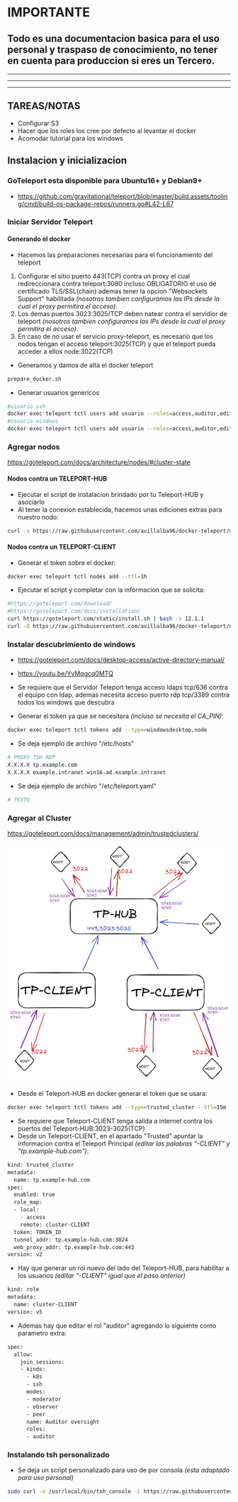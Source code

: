 # **IMPORTANTE**

## **Todo es una documentacion basica para el uso personal y traspaso de conocimiento, no tener en cuenta para produccion si eres un Tercero.**

------
------
------

## **TAREAS/NOTAS**

* Configurar S3
* Hacer que los roles los cree por defecto al levantar el docker
* Acomodar tutorial para los windows

## **Instalacion y inicializacion**

### GoTeleport esta disponible para Ubuntu16+ y Debian9+

* <https://github.com/gravitational/teleport/blob/master/build.assets/tooling/cmd/build-os-package-repos/runners.go#L42-L67>

### **Iniciar Servidor Teleport**

#### **Generando el docker**

* Hacemos las preparaciones necesarias para el funcionamiento del teleport

1. Configurar el sitio puerto 443(TCP) contra un proxy el cual redireccionara contra teleport:3080 incluso OBLIGATORIO el uso de certificado TLS/SSL(chain) ademas tener la opcion "Websockets Support" habilitada *(nosotros tambien configuramos las IPs desde la cual el proxy permitira el acceso)*.
2. Los demas puertos 3023:3025/TCP deben natear contra el servidior de teleport *(nosotros tambien configuramos las IPs desde la cual el proxy permitira el acceso)*.
3. En caso de no usar el servicio proxy-teleport, es necesario que los nodos tengan el acceso teleport:3025(TCP) y que el teleport pueda acceder a ellos node:3022(TCP)

* Generamos y damos de alta el docker teleport

```bash
prepare_docker.sh
```

* Generar usuarios genericos

```bash
#usuario ssh
docker exec teleport tctl users add usuario --roles=access,auditor,editor --logins=root
#usuario windows
docker exec teleport tctl users add usuario --roles=access,auditor,editor --windows-logins=Administrator
```

### **Agregar nodos**

<https://goteleport.com/docs/architecture/nodes/#cluster-state>

#### **Nodos contra un TELEPORT-HUB**

* Ejecutar el script de instalacion brindado por tu Teleport-HUB y asociarlo
* Al tener la conexion establecida, hacemos unas ediciones extras para nuestro nodo:

```bash
curl -s https://raw.githubusercontent.com/avillalba96/docker-teleport/main/scripts/installs/install_central.sh | bash
```

#### **Nodos contra un TELEPORT-CLIENT**

* Generar el token sobre el docker:

```bash
docker exec teleport tctl nodes add --ttl=1h
```

* Ejecutar el script y completar con la informacion que se solicita:

```bash
#https://goteleport.com/download/
#https://goteleport.com/docs/installation/
curl https://goteleport.com/static/install.sh | bash -s 12.1.1
curl -O https://raw.githubusercontent.com/avillalba96/docker-teleport/main/scripts/installs/install_client.sh && chmod +x install_client.sh && ./install_client.sh
```

### **Instalar descubrimiento de windows**

* <https://goteleport.com/docs/desktop-access/active-directory-manual/>
* <https://youtu.be/YvMqgcq0MTQ>

* Se requiere que el Servidor Teleport tenga acceso ldaps tcp/636 contra el equipo con ldap, ademas necesita acceso puerto rdp tcp/3389 contra todos los windows que descubra
* Generar el token ya que se necesitara *(incluso se necesita el CA_PIN)*:

```bash
docker exec teleport tctl tokens add --type=windowsdesktop,node
```

* Se deja ejemplo de archivo "/etc/hosts"

```bash
# PROXY TSH RDP
X.X.X.X tp.example.com
X.X.X.X example.intranet win16-ad.example.intranet
```

* Se deja ejemplo de archivo "/etc/teleport.yaml"

```bash
# TEXTO
```

### **Agregar al Cluster**

<https://goteleport.com/docs/management/admin/trustedclusters/>

![cluster_trusted](imgs/cluster_trusted.png "cluster_trusted")

* Desde el Teleport-HUB en docker generar el token que se usara:

```bash
docker exec teleport tctl tokens add --type=trusted_cluster --ttl=15m
```

* Se requiere que Teleport-CLIENT tenga salida a internet contra los puertos del Teleport-HUB:3023-3025(TCP)
* Desde un Teleport-CLIENT, en el apartado "Trusted" apuntar la informacion contra el Teleport Principal *(editar las palabras "-CLIENT" y "tp.example-hub.com")*:

```bash
kind: trusted_cluster
metadata:
  name: tp.example-hub.com
spec:
  enabled: true
  role_map:
  - local:
    - access
    remote: cluster-CLIENT
  token: TOKEN_ID
  tunnel_addr: tp.example-hub.com:3024
  web_proxy_addr: tp.example-hub.com:443
version: v2
```

* Hay que generar un rol nuevo del lado del Teleport-HUB, para habilitar a los usuarios *(editar "-CLIENT" igual que el paso anterior)*

```bash
kind: role
metadata:
  name: cluster-CLIENT
version: v5
```

* Ademas hay que editar el rol "auditor" agregando lo siguiente como parametro extra:

```bash
spec:
  allow:
    join_sessions:
    - kinds:
      - k8s
      - ssh
      modes:
      - moderator
      - observer
      - peer
      name: Auditor oversight
      roles:
      - auditor
```

### **Instalando tsh personalizado**

* Se deja un script personalizado para uso de <tsh> por consola *(esta adaptado para uso personal)*

```bash
sudo curl -o /usr/local/bin/tsh_console -L https://raw.githubusercontent.com/avillalba96/docker-teleport/main/scripts/others/tsh_console.sh && sudo chmod +x /usr/local/bin/tsh_console
```
